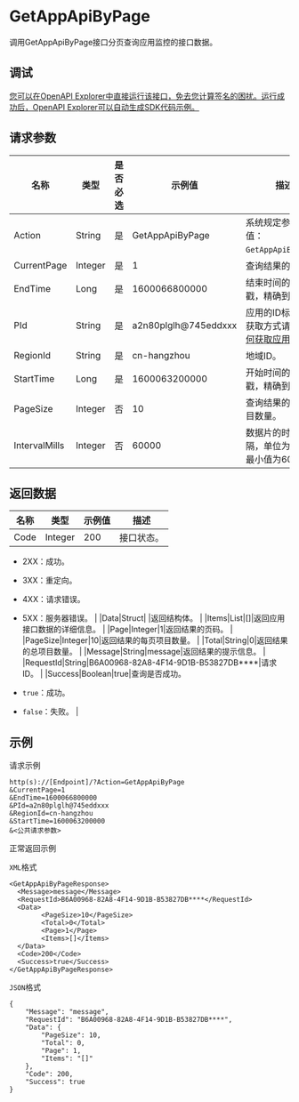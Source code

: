 # GetAppApiByPage

调用GetAppApiByPage接口分页查询应用监控的接口数据。

## 调试

[您可以在OpenAPI Explorer中直接运行该接口，免去您计算签名的困扰。运行成功后，OpenAPI Explorer可以自动生成SDK代码示例。](https://api.aliyun.com/#product=ARMS&api=GetAppApiByPage&type=RPC&version=2019-08-08)

## 请求参数

|名称|类型|是否必选|示例值|描述|
|--|--|----|---|--|
|Action|String|是|GetAppApiByPage|系统规定参数。取值：`GetAppApiByPage`。 |
|CurrentPage|Integer|是|1|查询结果的页码。 |
|EndTime|Long|是|1600066800000|结束时间的时间戳，精确到毫秒。 |
|PId|String|是|a2n80plglh@745eddxxx|应用的ID标识串。获取方式请参见[如何获取应用PID](https://help.aliyun.com/document_detail/186100.html?spm=a2c4g.11186623.6.792.1b50654cqcDPyk#title-imy-7gj-qhr)。 |
|RegionId|String|是|cn-hangzhou|地域ID。 |
|StartTime|Long|是|1600063200000|开始时间的时间戳，精确到毫秒。 |
|PageSize|Integer|否|10|查询结果的每页项目数量。 |
|IntervalMills|Integer|否|60000|数据片的时间间隔，单位为毫秒，最小值为60000。 |

## 返回数据

|名称|类型|示例值|描述|
|--|--|---|--|
|Code|Integer|200|接口状态。

 -   2XX：成功。
-   3XX：重定向。
-   4XX：请求错误。
-   5XX：服务器错误。 |
|Data|Struct| |返回结构体。 |
|Items|List|\[\]|返回应用接口数据的详细信息。 |
|Page|Integer|1|返回结果的页码。 |
|PageSize|Integer|10|返回结果的每页项目数量。 |
|Total|String|0|返回结果的总项目数量。 |
|Message|String|message|返回结果的提示信息。 |
|RequestId|String|B6A00968-82A8-4F14-9D1B-B53827DB\*\*\*\*|请求ID。 |
|Success|Boolean|true|查询是否成功。

 -   `true`：成功。
-   `false`：失败。 |

## 示例

请求示例

```
http(s)://[Endpoint]/?Action=GetAppApiByPage
&CurrentPage=1
&EndTime=1600066800000
&PId=a2n80plglh@745eddxxx
&RegionId=cn-hangzhou
&StartTime=1600063200000
&<公共请求参数>
```

正常返回示例

`XML`格式

```
<GetAppApiByPageResponse>
  <Message>message</Message>
  <RequestId>B6A00968-82A8-4F14-9D1B-B53827DB****</RequestId>
  <Data>
        <PageSize>10</PageSize>
        <Total>0</Total>
        <Page>1</Page>
        <Items>[]</Items>
  </Data>
  <Code>200</Code>
  <Success>true</Success>
</GetAppApiByPageResponse>
```

`JSON`格式

```
{
    "Message": "message",
    "RequestId": "B6A00968-82A8-4F14-9D1B-B53827DB****",
    "Data": {
        "PageSize": 10,
        "Total": 0,
        "Page": 1,
        "Items": "[]"
    },
    "Code": 200,
    "Success": true
}
```

